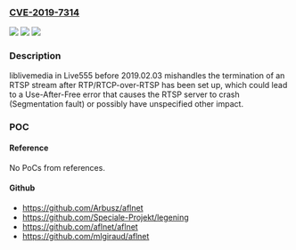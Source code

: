 ### [CVE-2019-7314](https://cve.mitre.org/cgi-bin/cvename.cgi?name=CVE-2019-7314)
![](https://img.shields.io/static/v1?label=Product&message=n%2Fa&color=blue)
![](https://img.shields.io/static/v1?label=Version&message=n%2Fa&color=blue)
![](https://img.shields.io/static/v1?label=Vulnerability&message=n%2Fa&color=brighgreen)

### Description

liblivemedia in Live555 before 2019.02.03 mishandles the termination of an RTSP stream after RTP/RTCP-over-RTSP has been set up, which could lead to a Use-After-Free error that causes the RTSP server to crash (Segmentation fault) or possibly have unspecified other impact.

### POC

#### Reference
No PoCs from references.

#### Github
- https://github.com/Arbusz/aflnet
- https://github.com/Speciale-Projekt/legening
- https://github.com/aflnet/aflnet
- https://github.com/mlgiraud/aflnet

